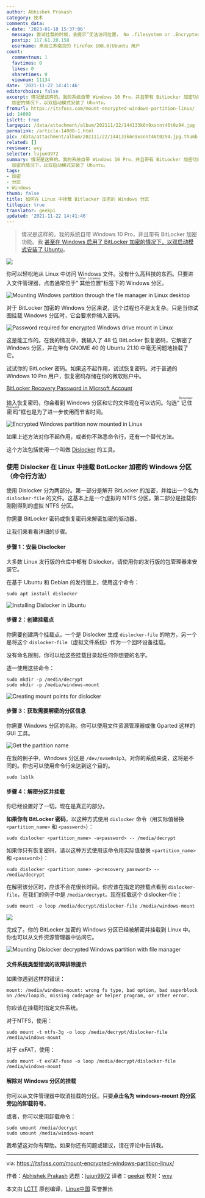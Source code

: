 ```yaml
---
author: Abhishek Prakash
category: 技术
comments_data:
- date: '2023-01-18 15:37:06'
  message: 尝试挂载的时候，会提示“无法访问位置， No .filesystem or .Encrypted interface on D-Bus Object&quot;,然后给出一个关闭的选项，这个问题可以解决吗？
  postip: 117.61.20.158
  username: 来自江苏南京的 Firefox 108.0|Ubuntu 用户
count:
  commentnum: 1
  favtimes: 0
  likes: 0
  sharetimes: 0
  viewnum: 11134
date: '2021-11-22 14:41:46'
editorchoice: false
excerpt: 情况是这样的。我的系统自带 Windows 10 Pro，并且带有 BitLocker 加密功能。我 甚至在 Windows 启用了 BitLocker
  加密的情况下，以双启动模式安装了 Ubuntu。
fromurl: https://itsfoss.com/mount-encrypted-windows-partition-linux/
id: 14008
islctt: true
largepic: /data/attachment/album/202111/22/144133k6n9xsnnt46t0z94.jpg
permalink: /article-14008-1.html
pic: /data/attachment/album/202111/22/144133k6n9xsnnt46t0z94.jpg.thumb.jpg
related: []
reviewer: wxy
selector: lujun9972
summary: 情况是这样的。我的系统自带 Windows 10 Pro，并且带有 BitLocker 加密功能。我 甚至在 Windows 启用了 BitLocker
  加密的情况下，以双启动模式安装了 Ubuntu。
tags:
- 加密
- 分区
- Windows
thumb: false
title: 如何在 Linux 中挂载 Bitlocker 加密的 Windows 分区
titlepic: true
translator: geekpi
updated: '2021-11-22 14:41:46'
---
```



> 
> 情况是这样的。我的系统自带 Windows 10 Pro，并且带有 BitLocker 加密功能。我 [甚至在 Windows 启用了 BitLocker 加密的情况下，以双启动模式安装了 Ubuntu](https://itsfoss.com/dual-boot-ubuntu-windows-bitlocker/)。
> 
> 
> 


![](/data/attachment/album/202111/22/144133k6n9xsnnt46t0z94.jpg)


你可以轻松地从 Linux 中访问 Windows 文件。没有什么高科技的东西。只要进入文件管理器，点击通常位于“<ruby> 其他位置 <rt>  Other Locations </rt></ruby>”标签下的 Windows 分区。


![Mounting Windows partition through the file manager in Linux desktop](/data/attachment/album/202111/22/144146t9qo6pytmpqdpu2t.png)


对于 BitLocker 加密的 Windows 分区来说，这个过程也不是太复杂。只是当你试图挂载 Windows 分区时，它会要求你输入密码。


![Password required for encrypted Windows drive mount in Linux](/data/attachment/album/202111/22/144147a3u888k89c88oes8.png)


这是能工作的。在我的情况中，我输入了 48 位 BitLocker 恢复密码，它解密了 Windows 分区，并在带有 GNOME 40 的 Ubuntu 21.10 中毫无问题地挂载了它。


试试你的 BitLocker 密码。如果这不起作用，试试恢复密码。对于普通的 Windows 10 Pro 用户，恢复密码存储在你的微软账户中。


[BitLocker Recovery Password in Micrsoft Account](https://account.microsoft.com/devices/recoverykey?refd=support.microsoft.com)


输入恢复密码，你会看到 Windows 分区和它的文件现在可以访问。勾选“<ruby> 记住密码 <rt>  Remember Password </rt></ruby>”框也是为了进一步使用而节省时间。


![Encrypted Windows partition now mounted in Linux](/data/attachment/album/202111/22/144147hb5zs8kjuu5uv5pj.png)


如果上述方法对你不起作用，或者你不熟悉命令行，还有一个替代方法。


这个方法包括使用一个叫做 [Dislocker](https://github.com/Aorimn/dislocker) 的工具。


### 使用 Dislocker 在 Linux 中挂载 BotLocker 加密的 Windows 分区（命令行方法）


使用 Dislocker 分为两部分。第一部分是解开 BitLocker 的加密，并给出一个名为 `dislocker-file` 的文件。这基本上是一个虚拟的 NTFS 分区。第二部分是挂载你刚刚得到的虚拟 NTFS 分区。


你需要 BitLocker 密码或恢复密码来解密加密的驱动器。


让我们来看看详细的步骤。


#### 步骤 1：安装 Disclocker


大多数 Linux 发行版的仓库中都有 Dislocker。请使用你的发行版的包管理器来安装它。


在基于 Ubuntu 和 Debian 的发行版上，使用这个命令：



```
sudo apt install dislocker

```

![Installing Dislocker in Ubuntu](/data/attachment/album/202111/22/144148y36p9e9ztz699l9u.png)


#### 步骤 2：创建挂载点


你需要创建两个挂载点。一个是 Dislocker 生成 `dislocker-file` 的地方，另一个是将这个 `dislocker-file`（虚拟文件系统）作为一个回环设备挂载。


没有命名限制，你可以给这些挂载目录起任何你想要的名字。


逐一使用这些命令：



```
sudo mkdir -p /media/decrypt
sudo mkdir -p /media/windows-mount

```

![Creating mount points for dislocker](/data/attachment/album/202111/22/144148v100x4xd0bvidzre.png)


#### 步骤 3：获取需要解密的分区信息


你需要 Windows 分区的名称。你可以使用文件资源管理器或像 Gparted 这样的 GUI 工具。


![Get the partition name](/data/attachment/album/202111/22/144148c5dmmedf16ef9m5t.png)


在我的例子中，Windows 分区是 `/dev/nvme0n1p3`。对你的系统来说，这将是不同的。你也可以使用命令行来达到这个目的。



```
sudo lsblk

```

#### 步骤 4：解密分区并挂载


你已经设置好了一切。现在是真正的部分。


**如果你有 BitLocker 密码**，以这种方式使用 `dislocker` 命令（用实际值替换 `<partition_name>` 和 `<password>`）：



```
sudo dislocker <partition_name> -u<password> -- /media/decrypt

```

如果你只有恢复密码，请以这种方式使用该命令用实际值替换 `<partition_name>` 和 `<password>`）：



```
sudo dislocker <partition_name> -p<recovery_password> -- /media/decrypt

```

在解密该分区时，应该不会花很长时间。你应该在指定的挂载点看到 `dislocker-file`，在我们的例子中是 `/media/decrypt`。现在挂载这个 dislocker-file：



```
sudo mount -o loop /media/decrypt/dislocker-file /media/windows-mount

```

![](/data/attachment/album/202111/22/144149mye8qve8hirmxqjv.png)


完成了。你的 BitLocker 加密的 Windows 分区已经被解密并挂载到 Linux 中。你也可以从文件资源管理器中访问它。


![Mounting Dislocker decrypted Windows partition with file manager](/data/attachment/album/202111/22/144149lqqvg3gvgk5r44sd.png)


#### 文件系统类型错误的故障排除提示


如果你遇到这样的错误：



```
mount: /media/windows-mount: wrong fs type, bad option, bad superblock on /dev/loop35, missing codepage or helper program, or other error.

```

你应该在挂载时指定文件系统。


对于NTFS，使用：



```
sudo mount -t ntfs-3g -o loop /media/decrypt/dislocker-file /media/windows-mount

```

对于 exFAT，使用：



```
sudo mount -t exFAT-fuse -o loop /media/decrypt/dislocker-file /media/windows-mount

```

#### 解除对 Windows 分区的挂载


你可以从文件管理器中取消挂载的分区。只要**点击名为 windows-mount 的分区旁边的卸载符号**。


或者，你可以使用卸载命令：



```
sudo umount /media/decrypt
sudo umount /media/windows-mount

```

我希望这对你有帮助。如果你还有问题或建议，请在评论中告诉我。




---


via: <https://itsfoss.com/mount-encrypted-windows-partition-linux/>


作者：[Abhishek Prakash](https://itsfoss.com/author/abhishek/) 选题：[lujun9972](https://github.com/lujun9972) 译者：[geekpi](https://github.com/geekpi) 校对：[wxy](https://github.com/wxy)


本文由 [LCTT](https://github.com/LCTT/TranslateProject) 原创编译，[Linux中国](https://linux.cn/) 荣誉推出